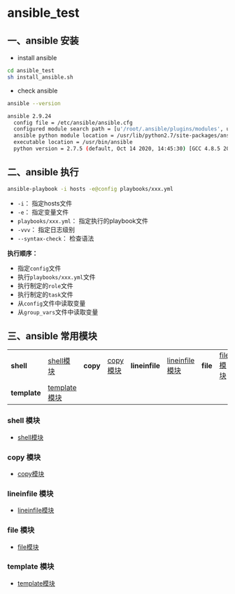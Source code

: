 # ansible_test

## 一、ansible 安装

- install ansible
```bash
cd ansible_test
sh install_ansible.sh
```

- check ansible
```bash
ansible --version

ansible 2.9.24
  config file = /etc/ansible/ansible.cfg
  configured module search path = [u'/root/.ansible/plugins/modules', u'/usr/share/ansible/plugins/modules']
  ansible python module location = /usr/lib/python2.7/site-packages/ansible
  executable location = /usr/bin/ansible
  python version = 2.7.5 (default, Oct 14 2020, 14:45:30) [GCC 4.8.5 20150623 (Red Hat 4.8.5-44)]
```

## 二、ansible 执行

```bash
ansible-playbook -i hosts -e@config playbooks/xxx.yml
```
- `-i`： 指定hosts文件
- `-e`： 指定变量文件
- `playbooks/xxx.yml`： 指定执行的playbook文件
- `-vvv`： 指定日志级别
- `--syntax-check`： 检查语法

**执行顺序：**
- 指定`config`文件
- 执行`playbooks/xxx.yml`文件
- 执行制定的`role`文件
- 执行制定的`task`文件
- 从`config`文件中读取变量
- 从`group_vars`文件中读取变量

## 三、ansible 常用模块

|              |  |          | | | |          | |
|--------------| --- |----------| --- | --- | --- |----------| --- |
| **shell**    | [shell模块](modules_example/roles/shell-test/README.md) | **copy** | [copy模块](modules_example/roles/copy-test/README.md) |**lineinfile** | [lineinfile模块](modules_example/roles/lineinfile-test/README.md) | **file** | [file模块](modules_example/roles/file-test/README.md) |
| **template** | [template模块](modules_example/roles/template-test/README.md) | | | | | | |


### shell 模块
- [shell模块](modules_example/roles/shell-test/README.md)

### copy 模块
- [copy模块](modules_example/roles/copy-test/README.md)

### lineinfile 模块
- [lineinfile模块](modules_example/roles/lineinfile-test/README.md)

### file 模块
- [file模块](modules_example/roles/file-test/README.md)

### template 模块
- [template模块](modules_example/roles/template-test/README.md)
